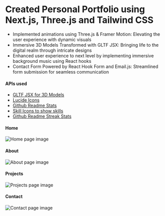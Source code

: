 # Created Personal Portfolio using Next.js, Three.js and Tailwind CSS

- Implemented animations using Three.js & Framer Motion: Elevating the user experience with dynamic visuals
- Immersive 3D Models Transformed with GLTF JSX: Bringing life to the digital realm through intricate designs
- Enhanced user experience to next level by implementing immersive background music using React hooks
- Contact Form Powered by React Hook Form and Email.js: Streamlined form submission for seamless communication

#### APIs used

- [GLTF JSX for 3D Models](https://github.com/pmndrs/gltfjsx)
- [Lucide Icons](https://lucide.dev/icons/)
- [Github Readme Stats](https://github.com/anuraghazra/github-readme-stats)
- [Skill Icons to show skills](https://skillicons.dev)
- [Github Readme Streak Stats](https://github-readme-streak-stats.herokuapp.com)

#### Home
![Home page image](https://github.com/chiillbro/Next.js_Portfolio/assets/144758027/a3391c93-6673-410a-ba0d-4b818839e591)

#### About
![About page image](https://github.com/chiillbro/Next.js_Portfolio/assets/144758027/565f8703-9617-431e-a471-975bab397018)

#### Projects
![Projects page image](https://github.com/chiillbro/Next.js_Portfolio/assets/144758027/32805497-750f-4b2a-81ab-14bba3e3f6a8)


#### Contact
![Contact page image](https://github.com/chiillbro/Next.js_Portfolio/assets/144758027/ed5af652-875b-4a06-a8aa-a87c2b020b16)


